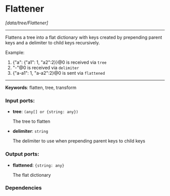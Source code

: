 # Flattener

_[data/tree/Flattener]_

---

Flattens a tree into a flat dictionary with keys created by prepending parent keys and a delimiter to child keys recursively.  
  
Example:  
  
1. {"a": {"a1": 1, "a2":2}}@0 is received via `tree`  
2. "-"@0 is received via `delimiter`  
3. {"a-a1": 1, "a-a2":2}@0 is sent via `flattened`  

---

__Keywords__: flatten, tree, transform

### Input ports:

* __tree__: ` (any[] or {string: any}) `

    The tree to flatten


* __delimiter__: ` string `

    The delimiter to use when prepending parent keys to child keys

### Output ports:

* __flattened__: ` {string: any} `

    The flat dictionary

### Dependencies




